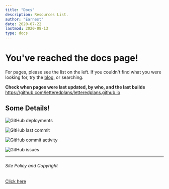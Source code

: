 ```yaml
---
title: "Docs"
description: Resources List.
author: "Earnest"
date: 2020-07-22
lastmod: 2020-08-13
type: docs
---
```

# You've reached the docs page!
For pages, please see the list on the left. If you couldn't find what you were looking for, try the [blog](/posts), or searching.

**Check when pages were last updated, by who, and the last builds**
https://github.com/letteredplans/letteredplans.github.io

## Some Details!

![GitHub deployments](https://img.shields.io/github/deployments/letteredplans/letteredplans.github.io/github-pages)

![GitHub last commit](https://img.shields.io/github/last-commit/letteredplans/letteredplans.github.io)

![GitHub commit activity](https://img.shields.io/github/commit-activity/m/letteredplans/letteredplans.github.io)

![GitHub issues](https://img.shields.io/github/issues-raw/letteredplans/letteredplans.github.io)

---
###### Site Policy and Copyright
[Click here](/site-policy)
